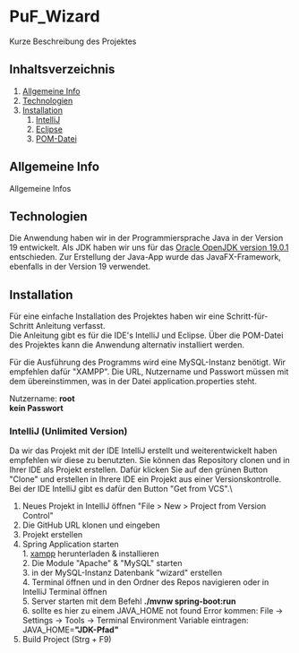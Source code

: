 # PuF_Wizard
Kurze Beschreibung des Projektes


## Inhaltsverzeichnis
1. [Allgemeine Info](#allgemeine-info)
2. [Technologien](#technologien)
3. [Installation](#installation)
    1. [IntelliJ](#intelliJ)
    2. [Eclipse]()
    3. [POM-Datei]()


<a name="allgemeine-info"></a>
## Allgemeine Info
Allgemeine Infos


<a name="technologien"></a>
## Technologien
Die Anwendung haben wir in der Programmiersprache Java in der Version 19 entwickelt. Als JDK haben wir uns für das 
[Oracle OpenJDK version 19.0.1](https://jdk.java.net/19/) entschieden. Zur Erstellung der Java-App wurde das JavaFX-Framework, 
ebenfalls in der Version 19 verwendet.


<a name="installation"></a>
## Installation
Für eine einfache Installation des Projektes haben wir eine Schritt-für-Schritt Anleitung verfasst.\
Die Anleitung gibt es für die IDE's IntelliJ und Eclipse. Über die POM-Datei des Projektes kann die Anwendung alternativ installiert werden.

Für die Ausführung des Programms wird eine MySQL-Instanz benötigt. Wir empfehlen dafür "XAMPP". Die URL, Nutzername und Passwort müssen mit dem übereinstimmen, 
was in der Datei application.properties steht. 

Nutzername:   **root**\
**kein Passwort**

<a name="intelliJ"></a>
### IntelliJ (Unlimited Version)
Da wir das Projekt mit der IDE IntelliJ erstellt und weiterentwickelt haben empfehlen wir diese zu benutzten. Sie können das Repository clonen und 
in Ihrer IDE als Projekt erstellen. Dafür klicken Sie auf den grünen Button "Clone" und erstellen in Ihrere IDE ein Projekt aus einer Versionskontrolle.
Bei der IDE IntelliJ gibt es dafür den Button "Get from VCS".\

1. Neues Projekt in IntelliJ öffnen "File > New > Project from Version Control"
2. Die GitHub URL klonen und eingeben
3. Projekt erstellen
4. Spring Application starten\
              1. [xampp](https://www.apachefriends.org/de/download.html) herunterladen & installieren\
              2. Die Module "Apache" & "MySQL" starten\
              3. in der MySQL-Instanz Datenbank "wizard" erstellen\
              4. Terminal öffnen und in den Ordner des Repos navigieren oder in IntelliJ Terminal öffnen\
              5. Server starten mit dem Befehl **./mvnw spring-boot:run**\
              6. sollte es hier zu einem JAVA_HOME not found Error kommen: File -> Settings -> Tools -> Terminal Environment Variable eintragen: 
              JAVA_HOME=**"JDK-Pfad"**
5. Build Project (Strg + F9) 
